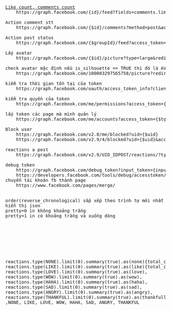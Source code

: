 <pre>
<a href="http://stackoverflow.com/questions/17755753/how-to-get-likes-count-when-searching-facebook-graph-api-with-search-xxx" target="_blank">Like count, comments count</a>
	https://graph.facebook.com/{id}/feed?fields=comments.limit(1).summary(true),likes.limit(1).summary(true)

Action comment stt
	https://graph.facebook.com/{$id}/comments?method=post&access_token=$token&message={$message}

Action post status
	https://graph.facebook.com/{$groupId}/feed?access_token={$token}&method=post&message={$message}

Lấy avatar
	https://graph.facebook.com/{$id}/picture?type=large&redirect=true&width=40&height=40

check avatar mặc định nếu is_silhouette == TRUE thì đó là AVATAR MẶC ĐỊNH
	https://graph.facebook.com/100003297565758/picture?redirect=false

kiểm tra thời gian tồn tại của token
	https://graph.facebook.com/oauth/access_token_info?client_id={$client_id}&access_token={$access_token}

kiểm tra quyền của token
	https://graph.facebook.com/me/permissions?access_token={$token}

lấy token các page mà mình quản lý
	https://graph.facebook.com/me/accounts?access_token={$tọken}

Block user
	https://graph.facebook.com/v2.8/me/blocked?uid={$uid}
	https://graph.facebook.com/v2.9/4/blocked?uid={$uid}&access_token={$token}&method=post

reactions a post
	https://graph.facebook.com/v2.9/UID_IDPOST/reactions/?type=THANKFUL&method=post&access_token={$access_token}&version=v2.8

debug token
	https://graph.facebook.com/debug_token?input_token={input-token}&access_token={access-token}
	https://developers.facebook.com/tools/debug/accesstoken/?q={$token}
chuyển tài khoản fb thành page
	https://www.facebook.com/pages/merge/


order(reverse_chronological) sắp xếp theo trình tự mới nhất
hiển thị json
pretty=0 in không khoảng trắng
pretty=1 in có khoảng trắng và xuống dòng








reactions.type(NONE).limit(0).summary(true).as(none){total_count},
reactions.type(LIKE).limit(0).summary(true).as(like){total_count},
reactions.type(LOVE).limit(0).summary(true).as(love),
reactions.type(WOW).limit(0).summary(true).as(wow),
reactions.type(HAHA).limit(0).summary(true).as(haha),
reactions.type(SAD).limit(0).summary(true).as(sad),
reactions.type(ANGRY).limit(0).summary(true).as(angry),
reactions.type(THANKFUL).limit(0).summary(true).as(thankfull)
,NONE, LIKE, LOVE, WOW, HAHA, SAD, ANGRY, THANKFUL
</pre>
